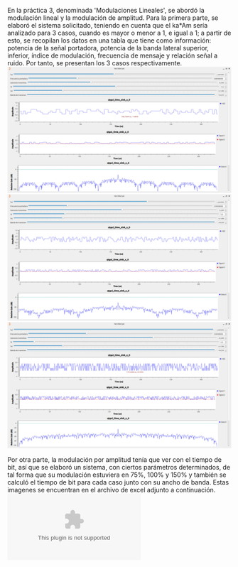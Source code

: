 En la práctica 3, denominada 'Modulaciones Lineales', se abordó la modulación lineal y la modulación de amplitud. 
Para la primera parte, se elaboró el sistema solicitado, teniendo en cuenta que el ka*Am sería analizado para 3 casos, cuando es mayor o menor a 1, e igual a 1; a partir de esto, se recopilan los datos en una tabla que tiene como información: potencia de la señal portadora, potencia de la banda lateral superior, inferior, índice de modulación, frecuencia de mensaje y relación señal a ruido. Por tanto, se presentan los 3 casos respectivamente.
![Caso1](https://github.com/Tatianam06/GNURADIO_LABCOMUIS_2024_2_B1A_G6/blob/ParteA3/caso1_parte1.jpg)
![Caso2](https://github.com/Tatianam06/GNURADIO_LABCOMUIS_2024_2_B1A_G6/blob/ParteA3/caso2_parte1.jpg)
![Caso3](https://github.com/Tatianam06/GNURADIO_LABCOMUIS_2024_2_B1A_G6/blob/ParteA3/caso3_parte1.jpg)

Por otra parte, la modulación por amplitud tenía que ver con el tiempo de bit, así que se elaboró un sistema, con ciertos parámetros determinados, de tal forma que su modulación estuviera en 75%, 100% y 150% y también se calculó el tiempo de bit para cada caso junto con su ancho de banda. Estas imagenes se encuentran en el archivo de excel adjunto a continuación.
![excel parteb](https://github.com/Tatianam06/GNURADIO_LABCOMUIS_2024_2_B1A_G6/blob/ParteB3/practica6_modulaciones_completa.xlsx)
